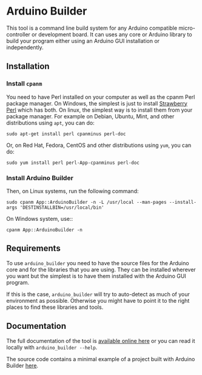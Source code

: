 # Arduino Builder

This tool is a command line build system for any Arduino compatible
micro-controller or development board. It can uses any core or Arduino library
to build your program either using an Arduino GUI installation or independently.

## Installation

### Install `cpanm`

You need to have Perl installed on your computer as well as the cpanm Perl
package manager. On Windows, the simplest is just to install
[Strawberry Perl](https://strawberryperl.com/) which has both. On linux, the
simplest way is to install them from your package manager. For example on
Debian, Ubuntu, Mint, and other distributions using `apt`, you can do:

```shell
sudo apt-get install perl cpanminus perl-doc
```

Or, on Red Hat, Fedora, CentOS and other distributions using `yum`, you can do:

```shell
sudo yum install perl perl-App-cpanminus perl-doc
```

### Install Arduino Builder

Then, on Linux systems, run the following command:

```shell
sudo cpanm App::ArduinoBuilder -n -L /usr/local --man-pages --install-args 'DESTINSTALLBIN=/usr/local/bin'
```

On Windows system, use::

```shell
cpanm App::ArduinoBuilder -n
```

## Requirements

To use `arduino_builder` you need to have the source files for the Arduino core
and for the libraries that you are using. They can be installed wherever you
want but the simplest is to have them installed with the Arduino GUI program.

If this is the case, `arduino_builder` will try to auto-detect as much of your
environment as possible. Otherwise you might have to point it to the right
places to find these libraries and tools.

## Documentation

The full documentation of the tool is
[available online here](https://metacpan.org/dist/App-ArduinoBuilder/view/script/arduino_builder)
or you can read it locally with `arduino_builder --help`.

The source code contains a minimal example of a project built with Arduino
Builder [here](https://github.com/mkende/arduino_builder/tree/main/example).
